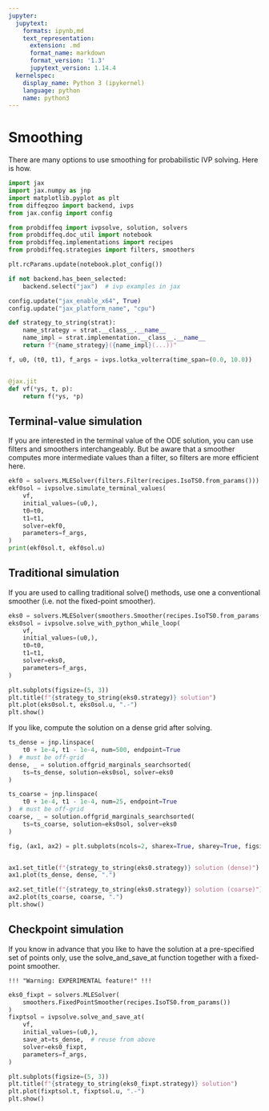 ```yaml
---
jupyter:
  jupytext:
    formats: ipynb,md
    text_representation:
      extension: .md
      format_name: markdown
      format_version: '1.3'
      jupytext_version: 1.14.4
  kernelspec:
    display_name: Python 3 (ipykernel)
    language: python
    name: python3
---
```


# Smoothing

There are many options to use smoothing for probabilistic IVP solving.
Here is how.


```python
import jax
import jax.numpy as jnp
import matplotlib.pyplot as plt
from diffeqzoo import backend, ivps
from jax.config import config

from probdiffeq import ivpsolve, solution, solvers
from probdiffeq.doc_util import notebook
from probdiffeq.implementations import recipes
from probdiffeq.strategies import filters, smoothers
```

```python
plt.rcParams.update(notebook.plot_config())

if not backend.has_been_selected:
    backend.select("jax")  # ivp examples in jax

config.update("jax_enable_x64", True)
config.update("jax_platform_name", "cpu")
```

```python
def strategy_to_string(strat):
    name_strategy = strat.__class__.__name__
    name_impl = strat.implementation.__class__.__name__
    return f"{name_strategy}({name_impl}(...))"
```

```python
f, u0, (t0, t1), f_args = ivps.lotka_volterra(time_span=(0.0, 10.0))


@jax.jit
def vf(*ys, t, p):
    return f(*ys, *p)
```

## Terminal-value simulation

If you are interested in the terminal value of the ODE solution, you can use filters and smoothers interchangeably.
But be aware that a smoother computes more intermediate values than a filter, so filters are more efficient here.

```python
ekf0 = solvers.MLESolver(filters.Filter(recipes.IsoTS0.from_params()))
ekf0sol = ivpsolve.simulate_terminal_values(
    vf,
    initial_values=(u0,),
    t0=t0,
    t1=t1,
    solver=ekf0,
    parameters=f_args,
)
print(ekf0sol.t, ekf0sol.u)
```

## Traditional simulation

If you are used to calling traditional solve() methods, use one a conventional smoother (i.e. not the fixed-point smoother).

```python
eks0 = solvers.MLESolver(smoothers.Smoother(recipes.IsoTS0.from_params()))
eks0sol = ivpsolve.solve_with_python_while_loop(
    vf,
    initial_values=(u0,),
    t0=t0,
    t1=t1,
    solver=eks0,
    parameters=f_args,
)

plt.subplots(figsize=(5, 3))
plt.title(f"{strategy_to_string(eks0.strategy)} solution")
plt.plot(eks0sol.t, eks0sol.u, ".-")
plt.show()
```

If you like, compute the solution on a dense grid after solving.

```python
ts_dense = jnp.linspace(
    t0 + 1e-4, t1 - 1e-4, num=500, endpoint=True
)  # must be off-grid
dense, _ = solution.offgrid_marginals_searchsorted(
    ts=ts_dense, solution=eks0sol, solver=eks0
)

ts_coarse = jnp.linspace(
    t0 + 1e-4, t1 - 1e-4, num=25, endpoint=True
)  # must be off-grid
coarse, _ = solution.offgrid_marginals_searchsorted(
    ts=ts_coarse, solution=eks0sol, solver=eks0
)

fig, (ax1, ax2) = plt.subplots(ncols=2, sharex=True, sharey=True, figsize=(8, 3))


ax1.set_title(f"{strategy_to_string(eks0.strategy)} solution (dense)")
ax1.plot(ts_dense, dense, ".")

ax2.set_title(f"{strategy_to_string(eks0.strategy)} solution (coarse)")
ax2.plot(ts_coarse, coarse, ".")
plt.show()
```

## Checkpoint simulation

If you know in advance that you like to have the solution at a pre-specified set of points only,
use the solve_and_save_at function together with a fixed-point smoother.


    !!! "Warning: EXPERIMENTAL feature!" !!!


```python
eks0_fixpt = solvers.MLESolver(
    smoothers.FixedPointSmoother(recipes.IsoTS0.from_params())
)
fixptsol = ivpsolve.solve_and_save_at(
    vf,
    initial_values=(u0,),
    save_at=ts_dense,  # reuse from above
    solver=eks0_fixpt,
    parameters=f_args,
)

plt.subplots(figsize=(5, 3))
plt.title(f"{strategy_to_string(eks0_fixpt.strategy)} solution")
plt.plot(fixptsol.t, fixptsol.u, ".-")
plt.show()
```
